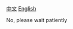[中文](https://github.com/Dr-WeiAL/RedAlert3-Remix/blob/main/README.md) [English](https://github.com/Dr-WeiAL/RedAlert3-Remix/blob/main/English.md)

No, please wait patiently 

